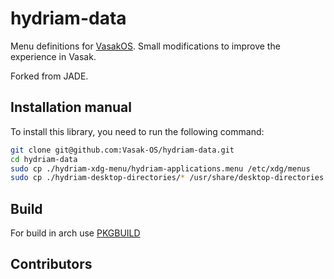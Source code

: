 # hydriam-data

Menu definitions for [VasakOS](https://os.vasak.net.ar/). Small modifications to improve the experience in Vasak.

Forked from JADE.

## Installation manual

To install this library, you need to run the following command:

```bash
git clone git@github.com:Vasak-OS/hydriam-data.git
cd hydriam-data
sudo cp ./hydriam-xdg-menu/hydriam-applications.menu /etc/xdg/menus
sudo cp ./hydriam-desktop-directories/* /usr/share/desktop-directories  
```

## Build

For build in arch use [PKGBUILD](https://github.com/Vasak-OS/PKGBUILDS/blob/main/hydriam-data/PKGBUILD)

## Contributors

<!-- ALL-CONTRIBUTORS-LIST:START - Do not remove or modify this section -->
<!-- prettier-ignore-start -->
<!-- markdownlint-disable -->

<!-- markdownlint-restore -->
<!-- prettier-ignore-end -->

<!-- ALL-CONTRIBUTORS-LIST:END -->